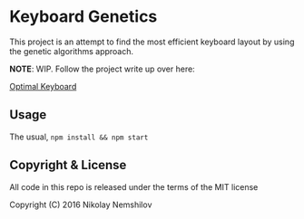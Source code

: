 # Keyboard Genetics

This project is an attempt to find the most efficient keyboard layout by using
the genetic algorithms approach.

__NOTE__: WIP. Follow the project write up over here:

[Optimal Keyboard](http://nikolay.rocks/categories/optimal+keyboard)

## Usage

The usual, `npm install && npm start`

## Copyright & License

All code in this repo is released under the terms of the MIT license

Copyright (C) 2016 Nikolay Nemshilov
